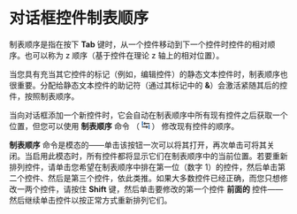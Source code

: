 # 对话框控件制表顺序

制表顺序是指在按下 **Tab** 键时，从一个控件移动到下一个控件时控件的相对顺序。也可以称为 z 顺序（基于控件在理论 z 轴上的相对位置）。

当您具有充当其它控件的标记（例如，编辑控件）的静态文本控件时，制表顺序也很重要。分配给静态文本控件的助记符（通过其标记中的 **&**）会激活紧随其后的控件，按照制表顺序。

当向对话框添加一个新控件时，它会自动在制表顺序中所有现有控件之后获取一个位置，但您可以使用 **制表顺序** 命令 （ ![](/Manual/images/media/image104.png) ） 修改现有控件的顺序。

**制表顺序** 命令是模态的——单击该按钮一次可以将其打开，再次单击可将其关闭。当启用此模态时，所有控件都将显示它们在制表顺序中的当前位置。若要重新排列控件，请单击您希望在制表顺序中排在第一位（数字 1）的控件，然后单击第二个控件、然后是第三个控件，依此类推。如果大多数控件已经正确，而您只想修改一两个控件，请按住 **Shift** 键，然后单击要修改的第一个控件 **前面的** 控件——然后继续单击控件以按正常方式重新排列它们。